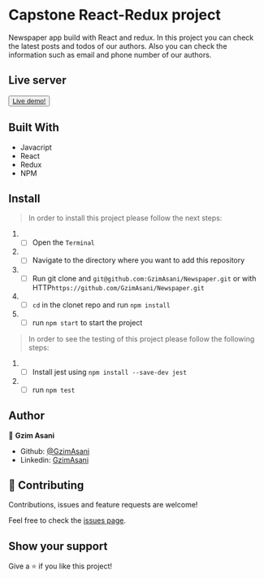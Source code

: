 # Capstone React-Redux project



Newspaper app build with React and redux. In this project you can check the latest posts and todos of our authors. Also you can check the information such as email and phone number of our authors.



## Live server
<button> <a href="https://elated-curran-5872a0.netlify.app/"> Live demo!</a> </button>

## Built With 

- Javacript
- React
- Redux
- NPM

## Install 

> In order to install this project please follow the next steps:

1. - [ ] Open the `Terminal`
2. - [ ] Navigate to the directory where you want to add this repository
3. - [ ] Run git clone and `git@github.com:GzimAsani/Newspaper.git` or with HTTP`https://github.com/GzimAsani/Newspaper.git` 
5. - [ ] `cd` in the clonet repo and run `npm install`
6. - [ ] run `npm start` to start the project

> In order to see the testing of this project please follow the following steps:
1. - [ ] Install jest using `npm install --save-dev jest` 
2. - [ ] run `npm test`

## Author

👤 **Gzim Asani**
- Github: [@GzimAsani](https://github.com/GzimAsani)
- Linkedin: [GzimAsani](https://www.linkedin.com/in/gzim-asani-83390a17a/)

## 🤝 Contributing

Contributions, issues and feature requests are welcome!

Feel free to check the [issues page](https://github.com/GzimAsani/Newspaper/issues).


## Show your support

Give a ⭐️ if you like this project!